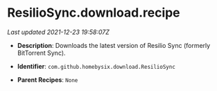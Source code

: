 # ResilioSync.download.recipe

_Last updated 2021-12-23 19:58:07Z_

- **Description**: Downloads the latest version of Resilio Sync (formerly BitTorrent Sync).

- **Identifier**: `com.github.homebysix.download.ResilioSync`

- **Parent Recipes**: `None`